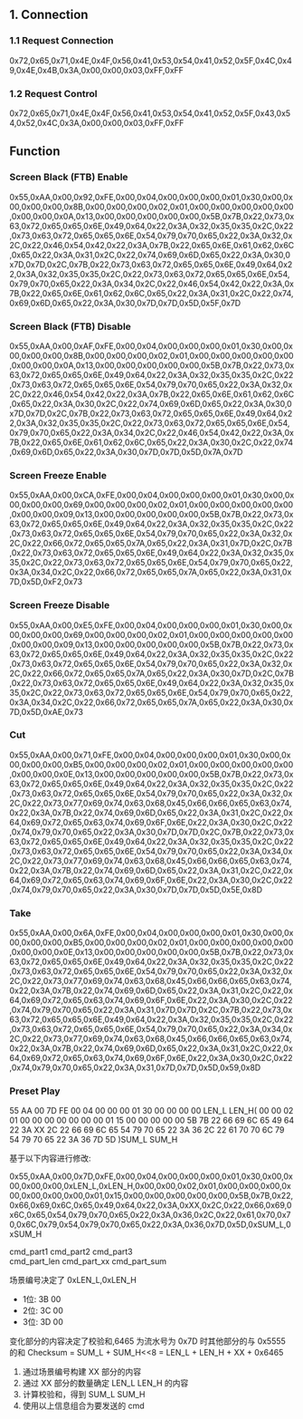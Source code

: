 ## 1. Connection

### 1.1 Request Connection
0x72,0x65,0x71,0x4E,0x4F,0x56,0x41,0x53,0x54,0x41,0x52,0x5F,0x4C,0x49,0x4E,0x4B,0x3A,0x00,0x00,0x03,0xFF,0xFF


### 1.2 Request Control
0x72,0x65,0x71,0x4E,0x4F,0x56,0x41,0x53,0x54,0x41,0x52,0x5F,0x43,0x54,0x52,0x4C,0x3A,0x00,0x00,0x03,0xFF,0xFF


## Function

### Screen Black (FTB) Enable

0x55,0xAA,0x00,0x92,0xFE,0x00,0x04,0x00,0x00,0x00,0x01,0x30,0x00,0x00,0x00,0x00,0x8B,0x00,0x00,0x00,0x02,0x01,0x00,0x00,0x00,0x00,0x00,0x00,0x00,0x0A,0x13,0x00,0x00,0x00,0x00,0x00,0x5B,0x7B,0x22,0x73,0x63,0x72,0x65,0x65,0x6E,0x49,0x64,0x22,0x3A,0x32,0x35,0x35,0x2C,0x22,0x73,0x63,0x72,0x65,0x65,0x6E,0x54,0x79,0x70,0x65,0x22,0x3A,0x32,0x2C,0x22,0x46,0x54,0x42,0x22,0x3A,0x7B,0x22,0x65,0x6E,0x61,0x62,0x6C,0x65,0x22,0x3A,0x31,0x2C,0x22,0x74,0x69,0x6D,0x65,0x22,0x3A,0x30,0x7D,0x7D,0x2C,0x7B,0x22,0x73,0x63,0x72,0x65,0x65,0x6E,0x49,0x64,0x22,0x3A,0x32,0x35,0x35,0x2C,0x22,0x73,0x63,0x72,0x65,0x65,0x6E,0x54,0x79,0x70,0x65,0x22,0x3A,0x34,0x2C,0x22,0x46,0x54,0x42,0x22,0x3A,0x7B,0x22,0x65,0x6E,0x61,0x62,0x6C,0x65,0x22,0x3A,0x31,0x2C,0x22,0x74,0x69,0x6D,0x65,0x22,0x3A,0x30,0x7D,0x7D,0x5D,0x5F,0x7D


### Screen Black (FTB) Disable 

0x55,0xAA,0x00,0xAF,0xFE,0x00,0x04,0x00,0x00,0x00,0x01,0x30,0x00,0x00,0x00,0x00,0x8B,0x00,0x00,0x00,0x02,0x01,0x00,0x00,0x00,0x00,0x00,0x00,0x00,0x0A,0x13,0x00,0x00,0x00,0x00,0x00,0x5B,0x7B,0x22,0x73,0x63,0x72,0x65,0x65,0x6E,0x49,0x64,0x22,0x3A,0x32,0x35,0x35,0x2C,0x22,0x73,0x63,0x72,0x65,0x65,0x6E,0x54,0x79,0x70,0x65,0x22,0x3A,0x32,0x2C,0x22,0x46,0x54,0x42,0x22,0x3A,0x7B,0x22,0x65,0x6E,0x61,0x62,0x6C,0x65,0x22,0x3A,0x30,0x2C,0x22,0x74,0x69,0x6D,0x65,0x22,0x3A,0x30,0x7D,0x7D,0x2C,0x7B,0x22,0x73,0x63,0x72,0x65,0x65,0x6E,0x49,0x64,0x22,0x3A,0x32,0x35,0x35,0x2C,0x22,0x73,0x63,0x72,0x65,0x65,0x6E,0x54,0x79,0x70,0x65,0x22,0x3A,0x34,0x2C,0x22,0x46,0x54,0x42,0x22,0x3A,0x7B,0x22,0x65,0x6E,0x61,0x62,0x6C,0x65,0x22,0x3A,0x30,0x2C,0x22,0x74,0x69,0x6D,0x65,0x22,0x3A,0x30,0x7D,0x7D,0x5D,0x7A,0x7D


### Screen Freeze Enable

0x55,0xAA,0x00,0xCA,0xFE,0x00,0x04,0x00,0x00,0x00,0x01,0x30,0x00,0x00,0x00,0x00,0x69,0x00,0x00,0x00,0x02,0x01,0x00,0x00,0x00,0x00,0x00,0x00,0x00,0x09,0x13,0x00,0x00,0x00,0x00,0x00,0x5B,0x7B,0x22,0x73,0x63,0x72,0x65,0x65,0x6E,0x49,0x64,0x22,0x3A,0x32,0x35,0x35,0x2C,0x22,0x73,0x63,0x72,0x65,0x65,0x6E,0x54,0x79,0x70,0x65,0x22,0x3A,0x32,0x2C,0x22,0x66,0x72,0x65,0x65,0x7A,0x65,0x22,0x3A,0x31,0x7D,0x2C,0x7B,0x22,0x73,0x63,0x72,0x65,0x65,0x6E,0x49,0x64,0x22,0x3A,0x32,0x35,0x35,0x2C,0x22,0x73,0x63,0x72,0x65,0x65,0x6E,0x54,0x79,0x70,0x65,0x22,0x3A,0x34,0x2C,0x22,0x66,0x72,0x65,0x65,0x7A,0x65,0x22,0x3A,0x31,0x7D,0x5D,0xF2,0x73

### Screen Freeze Disable

0x55,0xAA,0x00,0xE5,0xFE,0x00,0x04,0x00,0x00,0x00,0x01,0x30,0x00,0x00,0x00,0x00,0x69,0x00,0x00,0x00,0x02,0x01,0x00,0x00,0x00,0x00,0x00,0x00,0x00,0x09,0x13,0x00,0x00,0x00,0x00,0x00,0x5B,0x7B,0x22,0x73,0x63,0x72,0x65,0x65,0x6E,0x49,0x64,0x22,0x3A,0x32,0x35,0x35,0x2C,0x22,0x73,0x63,0x72,0x65,0x65,0x6E,0x54,0x79,0x70,0x65,0x22,0x3A,0x32,0x2C,0x22,0x66,0x72,0x65,0x65,0x7A,0x65,0x22,0x3A,0x30,0x7D,0x2C,0x7B,0x22,0x73,0x63,0x72,0x65,0x65,0x6E,0x49,0x64,0x22,0x3A,0x32,0x35,0x35,0x2C,0x22,0x73,0x63,0x72,0x65,0x65,0x6E,0x54,0x79,0x70,0x65,0x22,0x3A,0x34,0x2C,0x22,0x66,0x72,0x65,0x65,0x7A,0x65,0x22,0x3A,0x30,0x7D,0x5D,0xAE,0x73



### Cut
0x55,0xAA,0x00,0x71,0xFE,0x00,0x04,0x00,0x00,0x00,0x01,0x30,0x00,0x00,0x00,0x00,0xB5,0x00,0x00,0x00,0x02,0x01,0x00,0x00,0x00,0x00,0x00,0x00,0x00,0x0E,0x13,0x00,0x00,0x00,0x00,0x00,0x5B,0x7B,0x22,0x73,0x63,0x72,0x65,0x65,0x6E,0x49,0x64,0x22,0x3A,0x32,0x35,0x35,0x2C,0x22,0x73,0x63,0x72,0x65,0x65,0x6E,0x54,0x79,0x70,0x65,0x22,0x3A,0x32,0x2C,0x22,0x73,0x77,0x69,0x74,0x63,0x68,0x45,0x66,0x66,0x65,0x63,0x74,0x22,0x3A,0x7B,0x22,0x74,0x69,0x6D,0x65,0x22,0x3A,0x31,0x2C,0x22,0x64,0x69,0x72,0x65,0x63,0x74,0x69,0x6F,0x6E,0x22,0x3A,0x30,0x2C,0x22,0x74,0x79,0x70,0x65,0x22,0x3A,0x30,0x7D,0x7D,0x2C,0x7B,0x22,0x73,0x63,0x72,0x65,0x65,0x6E,0x49,0x64,0x22,0x3A,0x32,0x35,0x35,0x2C,0x22,0x73,0x63,0x72,0x65,0x65,0x6E,0x54,0x79,0x70,0x65,0x22,0x3A,0x34,0x2C,0x22,0x73,0x77,0x69,0x74,0x63,0x68,0x45,0x66,0x66,0x65,0x63,0x74,0x22,0x3A,0x7B,0x22,0x74,0x69,0x6D,0x65,0x22,0x3A,0x31,0x2C,0x22,0x64,0x69,0x72,0x65,0x63,0x74,0x69,0x6F,0x6E,0x22,0x3A,0x30,0x2C,0x22,0x74,0x79,0x70,0x65,0x22,0x3A,0x30,0x7D,0x7D,0x5D,0x5E,0x8D

### Take
0x55,0xAA,0x00,0x6A,0xFE,0x00,0x04,0x00,0x00,0x00,0x01,0x30,0x00,0x00,0x00,0x00,0xB5,0x00,0x00,0x00,0x02,0x01,0x00,0x00,0x00,0x00,0x00,0x00,0x00,0x0E,0x13,0x00,0x00,0x00,0x00,0x00,0x5B,0x7B,0x22,0x73,0x63,0x72,0x65,0x65,0x6E,0x49,0x64,0x22,0x3A,0x32,0x35,0x35,0x2C,0x22,0x73,0x63,0x72,0x65,0x65,0x6E,0x54,0x79,0x70,0x65,0x22,0x3A,0x32,0x2C,0x22,0x73,0x77,0x69,0x74,0x63,0x68,0x45,0x66,0x66,0x65,0x63,0x74,0x22,0x3A,0x7B,0x22,0x74,0x69,0x6D,0x65,0x22,0x3A,0x31,0x2C,0x22,0x64,0x69,0x72,0x65,0x63,0x74,0x69,0x6F,0x6E,0x22,0x3A,0x30,0x2C,0x22,0x74,0x79,0x70,0x65,0x22,0x3A,0x31,0x7D,0x7D,0x2C,0x7B,0x22,0x73,0x63,0x72,0x65,0x65,0x6E,0x49,0x64,0x22,0x3A,0x32,0x35,0x35,0x2C,0x22,0x73,0x63,0x72,0x65,0x65,0x6E,0x54,0x79,0x70,0x65,0x22,0x3A,0x34,0x2C,0x22,0x73,0x77,0x69,0x74,0x63,0x68,0x45,0x66,0x66,0x65,0x63,0x74,0x22,0x3A,0x7B,0x22,0x74,0x69,0x6D,0x65,0x22,0x3A,0x31,0x2C,0x22,0x64,0x69,0x72,0x65,0x63,0x74,0x69,0x6F,0x6E,0x22,0x3A,0x30,0x2C,0x22,0x74,0x79,0x70,0x65,0x22,0x3A,0x31,0x7D,0x7D,0x5D,0x59,0x8D


### Preset Play

55 AA 00 7D FE 00 04 00 00 00 01 30 00 00 00 00 LEN_L LEN_H( 00 00 02 01 00 00 00 00 00 00 00 01 15 00 00 00 00 00 5B 7B 22 66 69 6C 65 49 64 22 3A XX 2C 22 66 69 6C 65 54 79 70 65 22 3A 36 2C 22 61 70 70 6C 79 54 79 70 65 22 3A 36 7D 5D )SUM_L SUM_H

基于以下内容进行修改:

0x55,0xAA,0x00,0x7D,0xFE,0x00,0x04,0x00,0x00,0x00,0x01,0x30,0x00,0x00,0x00,0x00,0xLEN_L,0xLEN_H,0x00,0x00,0x02,0x01,0x00,0x00,0x00,0x00,0x00,0x00,0x00,0x01,0x15,0x00,0x00,0x00,0x00,0x00,0x5B,0x7B,0x22,0x66,0x69,0x6C,0x65,0x49,0x64,0x22,0x3A,0xXX,0x2C,0x22,0x66,0x69,0x6C,0x65,0x54,0x79,0x70,0x65,0x22,0x3A,0x36,0x2C,0x22,0x61,0x70,0x70,0x6C,0x79,0x54,0x79,0x70,0x65,0x22,0x3A,0x36,0x7D,0x5D,0xSUM_L,0xSUM_H

cmd_part1   cmd_part2   cmd_part3   
        cmd_part_len cmd_part_xx cmd_part_sum

场景编号决定了 0xLEN_L,0xLEN_H
 - 1位: 3B 00
 - 2位: 3C 00
 - 3位: 3D 00

变化部分的内容决定了校验和,6465 为流水号为 0x7D 时其他部分的与 0x5555 的和
Checksum = SUM_L + SUM_H<<8 = LEN_L + LEN_H + XX + 0x6465

1. 通过场景编号构建 XX 部分的内容
2. 通过 XX 部分的数量确定 LEN_L LEN_H 的内容
3. 计算校验和，得到 SUM_L SUM_H
4. 使用以上信息组合为要发送的 cmd